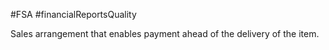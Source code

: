 #FSA #financialReportsQuality 

Sales arrangement that enables payment ahead of the delivery of the item. 